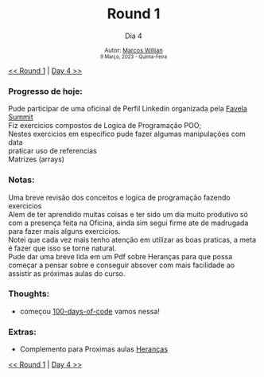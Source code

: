 <div align="center">
  <h1>Round 1</h1>
  <p>Dia 4</p>

  <sub>
    Autor: <a href="https://github.com/marcosmwx" target="_blank">Marcos Willian</a>
    <br>
    <small>9 Março, 2023 - Quinta-Feira</small>
  </sub>
</div>

[<< Round 1](./README.MD) | [Day 4 >>](dia005.md)

### Progresso de hoje:

Pude participar de uma oficinal de Perfil Linkedin organizada pela [Favela Summit](https://www.favelasummit.org/#project-card-section)
<br>
Fiz exercicios compostos de Logica de Programação POO;
<br>
Nestes exercicios em especifico pude fazer algumas manipulações com data
<br>
praticar uso de referencias
<br>
Matrizes (arrays)

### Notas:

Uma breve revisão dos conceitos e logica de programação fazendo exercicios
<br>
Alem de ter aprendido muitas coisas e ter sido um dia muito produtivo só com a presença feita na Oficina, ainda sim segui firme ate de madrugada para fazer mais alguns exercicios.
<br>
Notei que cada vez mais tenho atenção em utilizar as boas praticas, a meta é fazer que isso se torne natural.
<br>
Pude dar uma breve lida em um Pdf sobre Heranças para que possa começar a pensar sobre e conseguir absover com mais facilidade ao assistir as próximas aulas do curso.

### Thoughts:

- começou [100-days-of-code](https://github.com/marcosmwx/100DaysOfCode) vamos nessa!

### Extras:

- Complemento para Proximas aulas [Heranças](https://docente.ifrn.edu.br/nickersonferreira/disciplinas/programacao-estruturada-e-orientada-a-objetos/aula-05-heranca/at_download/file)

[<< Round 1](./README.MD) | [Day 4 >>](dia005.md)
